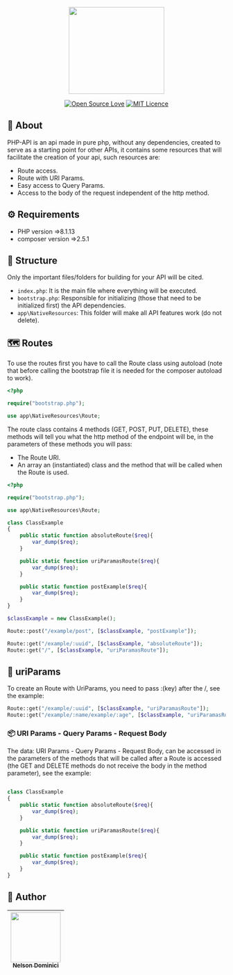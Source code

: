 <p align="center" >

<img style="object-fit: cover;" src="https://user-images.githubusercontent.com/89428967/219802149-5f759c02-f575-461e-a777-29e5029d55fe.png" width="220px" height="200px">


</p>

<span align="center" >

[![Open Source Love](https://badges.frapsoft.com/os/v2/open-source.png?v=103)](https://github.com/ellerbrock/open-source-badges/)
[![MIT Licence](https://badges.frapsoft.com/os/mit/mit.svg?v=103)](https://opensource.org/licenses/mit-license.php)

</span>

<h2>🚀 About</h2>
<p>
PHP-API is an api made in pure php, without any dependencies, created to serve as a starting point for other APIs, it contains some resources that will facilitate the creation of your api, such resources are:
<p>

<ul>
  <li>Route access.</li>
  <li>Route with URI Params.</li>
  <li>Easy access to Query Params.</li>
  <li>Access to the body of the request independent of the http method.</li>
  <liBody data protected against xss attacks.</li>
</ul>

<h2>⚙ Requirements</h2>
<ul>
  <li>PHP version =>8.1.13</li>
  <li>composer version =>2.5.1</li>
</ul>

## 🌱 Structure

<p>
Only the important files/folders for building for your API will be cited.
</p>

- `index.php`: It is the main file where everything will be executed.
- `bootstrap.php`: Responsible for initializing (those that need to be initialized first) the API dependencies.
- `app\NativeResources`: This folder will make all API features work (do not delete).

## 🗺 Routes
<p>To use the routes first you have to call the Route class using autoload (note that before calling the bootstrap file it is needed for the composer autoload to work).</p>
  
```php
<?php

require("bootstrap.php");

use app\NativeResources\Route;

```

<p>The route class contains 4 methods (GET, POST, PUT, DELETE), these methods will tell you what the http method of the endpoint will be, in the parameters of these methods you will pass:<p>

<ul>
 
 <li>The Route URI.</li>
 <li>An array an (instantiated) class and the method that will be called when the Route is used.</li>
 
</ul>


```php
<?php

require("bootstrap.php");

use app\NativeResources\Route;

class ClassExample
{
	public static function absoluteRoute($req){
		var_dump($req);
	}

	public static function uriParamasRoute($req){
		var_dump($req);
	}

	public static function postExample($req){
		var_dump($req);
	}
}

$classExample = new ClassExample();

Route::post("/example/post", [$classExample, "postExample"]);

Route::get("/example/:uuid", [$classExample, "absoluteRoute"]);
Route::get("/", [$classExample, "uriParamasRoute"]);

```



## 🎲 uriParams
<p>
To create an Route with UriParams, you need to pass :(key) after the /, see the example:
</p>

```php
Route::get("/example/:uuid", [$classExample, "uriParamasRoute"]);
Route::get("/example/:name/example/:age", [$classExample, "uriParamasRoute"]);

```
### 📦 URI Params - Query Params - Request Body

<p>
The data: URI Params - Query Params - Request Body, can be accessed in the parameters of the methods that will be called after a Route is accessed (the GET and DELETE methods do not receive the body in the method parameter), see the example:
</p>


```php

class ClassExample
{
	public static function absoluteRoute($req){
		var_dump($req);
	}

	public static function uriParamasRoute($req){
		var_dump($req);
	}

	public static function postExample($req){
		var_dump($req);
	}
}

```


<h2>🧷 Author</h2>

| [<img src="https://avatars.githubusercontent.com/Nelson-Dominici" width=115><br><sub>Nelson Dominici</sub>](https://github.com/Nelson-Dominici) |
| :---: |
